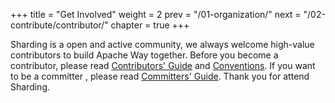 +++
title = "Get Involved"
weight = 2
prev = "/01-organization/"
next = "/02-contribute/contributor/"
chapter = true
+++

Sharding is a open and active community, we always welcome high-value contributors to build Apache Way together. Before you become a contributor, please read [Contributors' Guide](/02-contribute/contributor/) and [Conventions](/02-contribute/convention/). If you want to be a committer , please read [Committers' Guide](/02-contribute/committer/). Thank you for attend Sharding. 
